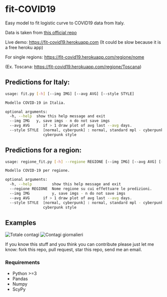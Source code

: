 # fit-COVID19
Easy model to fit logistic curve to COVID19 data from Italy.

Data is taken from [this official repo](https://github.com/pcm-dpc/COVID-19)

Live demo: https://fit-covid19.herokuapp.com
(It could be slow because it is a free heroku app)

For single regions:
https://fit-covid19.herokuapp.com/regione/nome

(Ex. Toscana: https://fit-covid19.herokuapp.com/regione/Toscana)

## Predictions for Italy:
```bash
usage: fit.py [-h] [--img IMG] [--avg AVG] [--style STYLE]

Modello COVID-19 in Italia.

optional arguments:
  -h, --help  show this help message and exit
  --img IMG   y, save imgs - n do not save imgs
  --avg AVG      if > 1 draw plot of avg last --avg days.
  --style STYLE  [normal, cyberpunk] : normal, standard mpl - cyberpunk,
                 cyberpunk style
 ```

## Predictions for a region:
```bash
usage: regione_fit.py [-h] --regione REGIONE [--img IMG] [--avg AVG] [--style STYLE]

Modello COVID-19 per regione.

optional arguments:
  -h, --help         show this help message and exit
  --regione REGIONE  Nome regione su cui effettuare le predizioni.
  --img IMG          y, save imgs - n do not save imgs
  --avg AVG      if > 1 draw plot of avg last --avg days.
  --style STYLE  [normal, cyberpunk] : normal, standard mpl - cyberpunk,
                 cyberpunk style
```

## Examples
![Totale contagi](https://fit-covid19.herokuapp.com/imgs/Contagi.png?r=true "Totale contagi")
![Contagi giornalieri](https://fit-covid19.herokuapp.com/imgs/Nuovi%20Contagiati.png?r=true "Contagi giornalieri")


If you know this stuff and you think you can contribute please just let me know: fork this repo, pull request, star this repo, send me an email.

### Requirements
- Python >=3
- Pandas
- Numpy
- ScyPy
